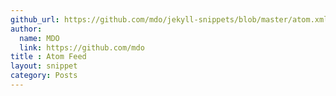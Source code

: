 ```yaml
---
github_url: https://github.com/mdo/jekyll-snippets/blob/master/atom.xml
author:
  name: MDO
  link: https://github.com/mdo
title : Atom Feed
layout: snippet
category: Posts
---
```


